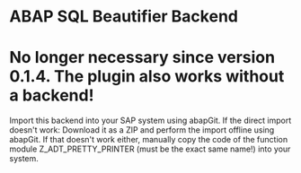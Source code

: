 # ABAP SQL Beautifier Backend

# No longer necessary since version 0.1.4. The plugin also works without a backend!
 
Import this backend into your SAP system using abapGit.
If the direct import doesn't work: Download it as a ZIP and perform the import offline using abapGit. If that doesn't work either, manually copy the code of the function module Z_ADT_PRETTY_PRINTER (must be the exact same name!) into your system.
